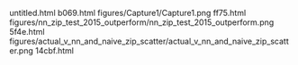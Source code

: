 untitled.html
b069.html
figures/Capture1/Capture1.png
ff75.html
figures/nn_zip_test_2015_outperform/nn_zip_test_2015_outperform.png
5f4e.html
figures/actual_v_nn_and_naive_zip_scatter/actual_v_nn_and_naive_zip_scatter.png
14cbf.html

